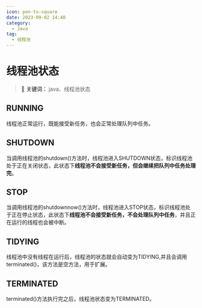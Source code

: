```yaml
---
icon: pen-to-square
date: 2023-09-02 14:40
category:
  - Java
tag:
  - 线程池
---
```


# 线程池状态

> 📌 **关键词：** java、线程池状态

## RUNNING

线程池正常运行，既能接受新任务，也会正常处理队列中任务。

## SHUTDOWN

当调用线程池的shutdown()方法时，线程池进入SHUTDOWN状态，标识线程池处于正在关闭状态，此状态下**线程池不会接受新任务，但会继续把队列中任务处理完**。


## STOP

当调用线程池的shutdownnow()方法时，线程池进入STOP状态，标识线程池处于正在停止状态，此状态下**线程池不会接受新任务，不会处理队列中任务**，并且正在运行的线程也会被中断。

## TIDYING

线程池中没有线程在运行后，线程池的状态就会自动变为TIDYING,并且会调用terminated()，该方法是空方法，用于扩展。

## TERMINATED

terminated()方法执行完之后，线程池状态变为TERMINATED。